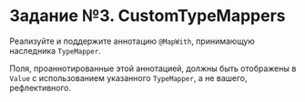 # Задание №3. CustomTypeMappers

Реализуйте и поддержите аннотацию `@MapWith`, принимающую наследника `TypeMapper`.

Поля, проаннотированные этой аннотацией, должны быть отображены в `Value` с использованием
указанного `TypeMapper`, а не вашего, рефлективного.